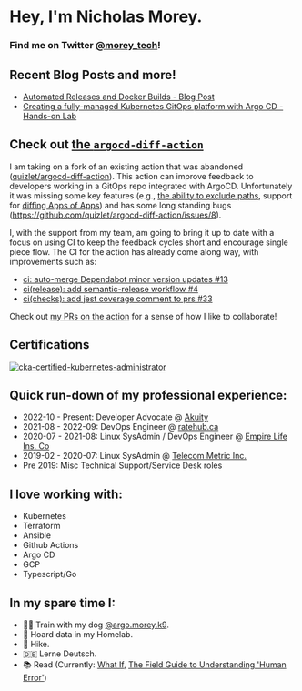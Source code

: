 # Hey, I'm Nicholas Morey.

### Find me on Twitter [@morey_tech](https://twitter.com/morey_tech)!

## Recent Blog Posts and more!
- [Automated Releases and Docker Builds - Blog Post](https://ratehub.github.io/engineering-blog/2022/06/19/rate-scrapers-workflows.html)
- [Creating a fully-managed Kubernetes GitOps platform with Argo CD - Hands-on Lab](https://github.com/morey-tech/managed-argocd-lab-template)

## Check out [the `argocd-diff-action`](https://github.com/ratehub/argocd-diff-action)

I am taking on a fork of an existing action that was abandoned ([quizlet/argocd-diff-action](https://github.com/quizlet/argocd-diff-action)). This action can improve feedback to developers working in a GitOps repo integrated with ArgoCD. Unfortunately it was missing some key features (e.g., [the ability to exclude paths](https://github.com/ratehub/argocd-diff-action/pull/1), support for [diffing Apps of Apps](https://github.com/argoproj/argo-cd/issues/4706)) and has some long standing bugs (https://github.com/quizlet/argocd-diff-action/issues/8).

I, with the support from my team, am going to bring it up to date with a focus on using CI to keep the feedback cycles short and encourage single piece flow. The CI for the action has already come along way, with improvements such as:
- [ci: auto-merge Dependabot minor version updates #13](https://github.com/ratehub/argocd-diff-action/pull/13)
- [ci(release): add semantic-release workflow #4](https://github.com/ratehub/argocd-diff-action/pull/4)
- [ci(checks): add jest coverage comment to prs #33](https://github.com/ratehub/argocd-diff-action/pull/33)

Check out [my PRs on the action](https://github.com/ratehub/argocd-diff-action/pulls?q=is%3Apr+author%3Amorey-tech+) for a sense of how I like to collaborate!

## Certifications
[![cka-certified-kubernetes-administrator](https://user-images.githubusercontent.com/4213435/183928214-d775ab88-2034-47b5-beba-2ec083462629.png)](https://www.credly.com/badges/c873f78e-5c00-490a-89c4-064fd39378cf/public_url)

## Quick run-down of my professional experience:

- 2022-10 - Present: Developer Advocate @ [Akuity](https://akuity.io)
- 2021-08 - 2022-09: DevOps Engineer @ [ratehub.ca](https://www.ratehub.ca/)
- 2020-07 - 2021-08: Linux SysAdmin / DevOps Engineer @ [Empire Life Ins. Co](https://www.empire.ca/)
- 2019-02 - 2020-07: Linux SysAdmin @ [Telecom Metric Inc.](https://telecommetric.com/)
- Pre 2019: Misc Technical Support/Service Desk roles

## I love working with:
- Kubernetes
- Terraform
- Ansible
- Github Actions
- Argo CD
- GCP
- Typescript/Go

## In my spare time I:
- 🐕‍🦺 Train with my dog [@argo.morey.k9](https://www.instagram.com/argo.morey.k9/).
- 💾 Hoard data in my Homelab.
- 🥾 Hike.
- 🇩🇪 Lerne Deutsch.
- 📚 Read (Currently: [What If](https://xkcd.com/what-if/), [The Field Guide to Understanding 'Human Error'](https://www.amazon.ca/Field-Guide-Understanding-Human-Error/dp/1472439058))
